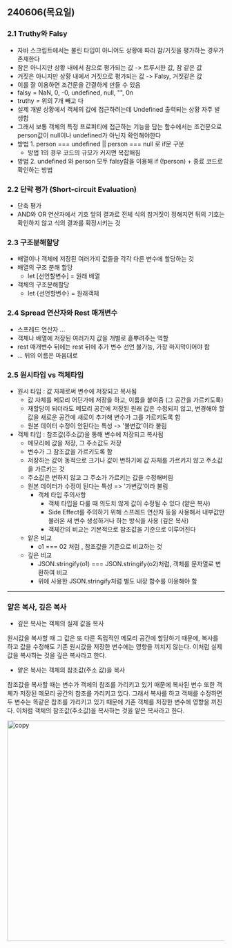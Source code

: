 ## 240606(목요일)

### 2.1 Truthy와 Falsy

- 자바 스크립트에서는 불린 타입이 아니어도 상황에 따라 참/거짓을 평가하는 경우가 존재한다
- 참은 아니지만 상황 내에서 참으로 평가되는 값 -> 트루시한 값, 참 같은 값
- 거짓은 아니지만 상황 내에서 거짓으로 평가되는 값 -> Falsy, 거짓같은 값
- 이를 잘 이용하면 조건문을 간결하게 만들 수 있음
- falsy = NaN, 0, -0, undefined, null, "", 0n
- truthy = 위의 7개 빼고 다
- 실제 개발 상황에서 객체의 값에 접근하려는데 Undefined 출력되는 상황 자주 발생함
- 그래서 보통 객체의 특정 프로퍼티에 접근하는 기능을 담는 함수에서는 조건문으로 person값이 null이나 undefined가 아닌지 확인해야한다
- 방법 1. person === undefined || person === null 로 if문 구분
  - 방법 1의 경우 코드의 규모가 커지면 복잡해짐
- 방법 2. undefined 와 person 모두 falsy함을 이용해 if (!person) + 종료 코드로 확인하는 방법

### 2.2 단락 평가 (Short-circuit Evaluation)

- 단축 평가
- AND와 OR 연산자에서 기호 앞의 결과로 전체 식의 참거짓이 정해지면 뒤의 기호는 확인하지 않고 식의 결과를 확정시키는 것

### 2.3 구조분해할당

- 배열이나 객체에 저장된 여러가지 값들을 각각 다른 변수에 할당하는 것
- 배열의 구조 분해 할당
  - let [선언할변수] = 원래 배열
- 객체의 구조분해할당
  - let {선언할변수} = 원래객체

### 2.4 Spread 연산자와 Rest 매개변수

- 스프레드 연산자 ...
- 객체나 배열에 저장된 여러가지 값을 개별로 흩뿌려주는 역할
- rest 매개변수 뒤에는 rest 뒤에 추가 변수 선언 불가능, 가장 마지막이어야 함
- ... 뒤의 이름은 마음대로

### 2.5 원시타입 vs 객체타입

- 원시 타입 : 값 자체로써 변수에 저장되고 복사됨
  - 값 자체를 메모리 어딘가에 저장을 하고, 이름을 붙여줌 (그 공간을 가르키도록)
  - 재할당이 되더라도 메모리 공간에 저장된 원래 값은 수정되지 않고, 변경해야 할 값을 새로운 공간에 새로이 추가해 변수가 그를 가르키도록 함
  - 원본 데이터 수정이 안된다는 특성 -> '불변값'이라 불림
- 객체 타입 : 참조값(주소값)을 통해 변수에 저장되고 복사됨
  - 메모리에 값을 저장, 그 주소값도 저장
  - 변수가 그 참조값을 가르키도록 함
  - 저장하는 값이 동적으로 크기나 값이 변하기에 값 자체를 가르키지 않고 주소값을 가르키는 것
  - 주소값은 변하지 않고 그 주소가 가르키는 값을 수정해버림
  - 원본 데이터가 수정이 된다는 특성 => '가변값'이라 불림
    - 객체 타입 주의사항
      - 객체 타입을 다룰 때 의도치 않게 값이 수정될 수 있다 (얕은 복사)
      - Side Effect를 주의하기 위해 스프레드 연산자 등을 사용해서 내부값만 불러온 새 변수 생성하거나 하는 방식을 사용 (깊은 복사)
      - 객체간의 비교는 기본적으로 참조값을 기준으로 이루어진다
  - 얕은 비교
    - o1 === 02 처럼 , 참조값을 기준으로 비교하는 것
  - 깊은 비교
    - JSON.stringify(o1) === JSON.stringify(o2)처럼, 객체를 문자열로 변환하여 비교
    - 위에 사용한 JSON.stringify처럼 별도 내장 함수를 이용해야 함
  

---
### 얕은 복사, 깊은 복사   

- 깊은 복사는 객체의 실제 값을 복사
  
원시값을 복사할 때 그 값은 또 다른 독립적인 메모리 공간에 할당하기 때문에, 복사를 하고 값을 수정해도 기존 원시값을 저장한 변수에는 영향을 끼치지 않는다. 이처럼 실제 값을 복사하는 것을 깊은 복사라고 한다.

- 얕은 복사는 객체의 참조값(주소 값)을 복사  
 
참조값을 복사할 때는 변수가 객체의 참조를 가리키고 있기 때문에 복사된 변수 또한 객체가 저장된 메모리 공간의 참조를 가리키고 있다. 그래서 복사를 하고 객체를 수정하면 두 변수는 똑같은 참조를 가리키고 있기 때문에 기존 객체를 저장한 변수에 영향을 끼친다. 이처럼 객체의 참조값(주소값)을 복사하는 것을 얕은 복사라고 한다.

<img width="511" alt="copy" src="https://user-images.githubusercontent.com/109197023/220908789-ae457dfd-6726-4c1c-be2e-fd02777d6c8c.PNG">
